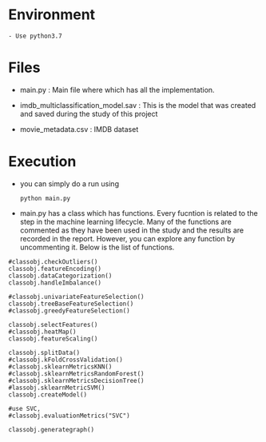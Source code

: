 # Environment
    - Use python3.7

# Files
- main.py : Main file where which has all the implementation.

- imdb_multiclassification_model.sav : This is the model that was created and saved during the study of this project

- movie_metadata.csv : IMDB dataset

# Execution
- you can simply do a run using 
    ```
    python main.py

    ```

- main.py has a class which has functions. Every fucntion is related to the step in the machine learning lifecycle. Many of the functions are commented as they have been used in the study and the results are recorded in the report. However, you can explore any function by uncommenting it. Below is the list of functions.

```
#classobj.checkOutliers()
classobj.featureEncoding()
classobj.dataCategorization()
classobj.handleImbalance()
```

```
#classobj.univariateFeatureSelection()
classobj.treeBaseFeatureSelection()
#classobj.greedyFeatureSelection()
```

```
classobj.selectFeatures()
#classobj.heatMap()
classobj.featureScaling()
```

```
classobj.splitData()
#classobj.kFoldCrossValidation()
#classobj.sklearnMetricsKNN()
#classobj.sklearnMetricsRandomForest()
#classobj.sklearnMetricsDecisionTree()
#lassobj.sklearnMetricSVM()
classobj.createModel()
```

```
#use SVC, 
#classobj.evaluationMetrics("SVC")
```

```
classobj.generategraph()

```